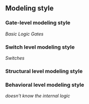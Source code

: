 ## Modeling style
### Gate-level modeling style
*Basic Logic Gates*

### Switch level modeling style
*Switches*

### Structural level modeling style

### Behavioral level modeling style
*doesn't know the internal logic*

